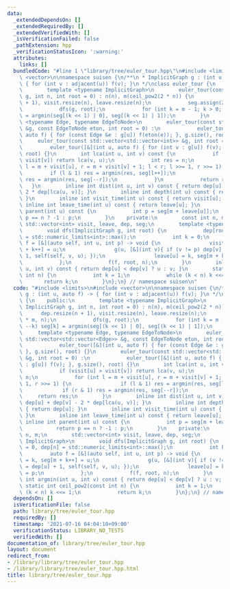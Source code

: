 ```yaml
---
data:
  _extendedDependsOn: []
  _extendedRequiredBy: []
  _extendedVerifiedWith: []
  _isVerificationFailed: false
  _pathExtension: hpp
  _verificationStatusIcon: ':warning:'
  attributes:
    links: []
  bundledCode: "#line 1 \"library/tree/euler_tour.hpp\"\n#include <limits>\n#include\
    \ <vector>\n\nnamespace suisen {\n/**\n * ImplicitGraph g : (int u, auto f) ->\
    \ { for (int v : adjacent(u)) f(v); }\n */\nclass euler_tour {\n    public:\n\
    \        template <typename ImplicitGraph>\n        euler_tour(const ImplicitGraph\
    \ g, int n, int root = 0) : n(n), m(ceil_pow2(2 * n)) {\n            dep.resize(n\
    \ + 1), visit.resize(n), leave.resize(n);\n            seg.assign(2 * m, n);\n\
    \            dfs(g, root);\n            for (int k = m - 1; k > 0; --k) seg[k]\
    \ = argmin(seg[(k << 1) | 0], seg[(k << 1) | 1]);\n        }\n        template\
    \ <typename Edge, typename EdgeToNode>\n        euler_tour(const std::vector<std::vector<Edge>>\
    \ &g, const EdgeToNode eton, int root = 0) :\n            euler_tour([&](int u,\
    \ auto f) { for (const Edge &e : g[u]) f(eton(e)); }, g.size(), root) {}\n   \
    \     euler_tour(const std::vector<std::vector<int>> &g, int root = 0) :\n   \
    \         euler_tour([&](int u, auto f) { for (int v : g[u]) f(v); }, g.size(),\
    \ root) {}\n        int lca(int u, int v) const {\n            if (visit[u] >\
    \ visit[v]) return lca(v, u);\n            int res = n;\n            for (int\
    \ l = m + visit[u], r = m + visit[v] + 1; l < r; l >>= 1, r >>= 1) {\n       \
    \         if (l & 1) res = argmin(res, seg[l++]);\n                if (r & 1)\
    \ res = argmin(res, seg[--r]);\n            }\n            return res;\n     \
    \   }\n        inline int dist(int u, int v) const { return dep[u] + dep[v] -\
    \ 2 * dep[lca(u, v)]; }\n        inline int depth(int u) const { return dep[u];\
    \ }\n        inline int visit_time(int u) const { return visit[u]; }\n       \
    \ inline int leave_time(int u) const { return leave[u]; }\n        inline int\
    \ parent(int u) const {\n            int p = seg[m + leave[u]];\n            return\
    \ p == n ? -1 : p;\n        }\n    private:\n        const int n, m;\n       \
    \ std::vector<int> visit, leave, dep, seg;\n        template <typename ImplicitGraph>\n\
    \        void dfs(ImplicitGraph g, int root) {\n            dep[root] = 0, dep[n]\
    \ = std::numeric_limits<int>::max();\n            int k = 0;\n            auto\
    \ f = [&](auto self, int u, int p) -> void {\n                visit[u] = k, seg[m\
    \ + k++] = u;\n                g(u, [&](int v){ if (v != p) dep[v] = dep[u] +\
    \ 1, self(self, v, u); });\n                leave[u] = k, seg[m + k++] = p;\n\
    \            };\n            f(f, root, n);\n        }\n        inline int argmin(int\
    \ u, int v) const { return dep[u] < dep[v] ? u : v; }\n        static int ceil_pow2(const\
    \ int n) {\n            int k = 1;\n            while (k < n) k <<= 1;\n     \
    \       return k;\n        }\n};\n} // namespace suisen\n"
  code: "#include <limits>\n#include <vector>\n\nnamespace suisen {\n/**\n * ImplicitGraph\
    \ g : (int u, auto f) -> { for (int v : adjacent(u)) f(v); }\n */\nclass euler_tour\
    \ {\n    public:\n        template <typename ImplicitGraph>\n        euler_tour(const\
    \ ImplicitGraph g, int n, int root = 0) : n(n), m(ceil_pow2(2 * n)) {\n      \
    \      dep.resize(n + 1), visit.resize(n), leave.resize(n);\n            seg.assign(2\
    \ * m, n);\n            dfs(g, root);\n            for (int k = m - 1; k > 0;\
    \ --k) seg[k] = argmin(seg[(k << 1) | 0], seg[(k << 1) | 1]);\n        }\n   \
    \     template <typename Edge, typename EdgeToNode>\n        euler_tour(const\
    \ std::vector<std::vector<Edge>> &g, const EdgeToNode eton, int root = 0) :\n\
    \            euler_tour([&](int u, auto f) { for (const Edge &e : g[u]) f(eton(e));\
    \ }, g.size(), root) {}\n        euler_tour(const std::vector<std::vector<int>>\
    \ &g, int root = 0) :\n            euler_tour([&](int u, auto f) { for (int v\
    \ : g[u]) f(v); }, g.size(), root) {}\n        int lca(int u, int v) const {\n\
    \            if (visit[u] > visit[v]) return lca(v, u);\n            int res =\
    \ n;\n            for (int l = m + visit[u], r = m + visit[v] + 1; l < r; l >>=\
    \ 1, r >>= 1) {\n                if (l & 1) res = argmin(res, seg[l++]);\n   \
    \             if (r & 1) res = argmin(res, seg[--r]);\n            }\n       \
    \     return res;\n        }\n        inline int dist(int u, int v) const { return\
    \ dep[u] + dep[v] - 2 * dep[lca(u, v)]; }\n        inline int depth(int u) const\
    \ { return dep[u]; }\n        inline int visit_time(int u) const { return visit[u];\
    \ }\n        inline int leave_time(int u) const { return leave[u]; }\n       \
    \ inline int parent(int u) const {\n            int p = seg[m + leave[u]];\n \
    \           return p == n ? -1 : p;\n        }\n    private:\n        const int\
    \ n, m;\n        std::vector<int> visit, leave, dep, seg;\n        template <typename\
    \ ImplicitGraph>\n        void dfs(ImplicitGraph g, int root) {\n            dep[root]\
    \ = 0, dep[n] = std::numeric_limits<int>::max();\n            int k = 0;\n   \
    \         auto f = [&](auto self, int u, int p) -> void {\n                visit[u]\
    \ = k, seg[m + k++] = u;\n                g(u, [&](int v){ if (v != p) dep[v]\
    \ = dep[u] + 1, self(self, v, u); });\n                leave[u] = k, seg[m + k++]\
    \ = p;\n            };\n            f(f, root, n);\n        }\n        inline\
    \ int argmin(int u, int v) const { return dep[u] < dep[v] ? u : v; }\n       \
    \ static int ceil_pow2(const int n) {\n            int k = 1;\n            while\
    \ (k < n) k <<= 1;\n            return k;\n        }\n};\n} // namespace suisen"
  dependsOn: []
  isVerificationFile: false
  path: library/tree/euler_tour.hpp
  requiredBy: []
  timestamp: '2021-07-16 04:04:10+09:00'
  verificationStatus: LIBRARY_NO_TESTS
  verifiedWith: []
documentation_of: library/tree/euler_tour.hpp
layout: document
redirect_from:
- /library/library/tree/euler_tour.hpp
- /library/library/tree/euler_tour.hpp.html
title: library/tree/euler_tour.hpp
---
```

